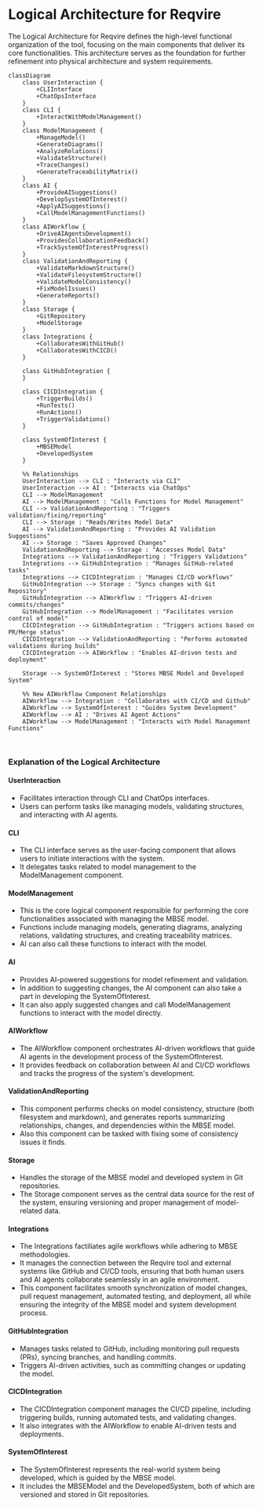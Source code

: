 # Logical Architecture for Reqvire

The Logical Architecture for Reqvire defines the high-level functional organization of the tool, focusing on the main components that deliver its core functionalities. This architecture serves as the foundation for further refinement into physical architecture and system requirements.

```mermaid
classDiagram
    class UserInteraction {
        +CLIInterface
        +ChatOpsInterface
    }
    class CLI {
        +InteractWithModelManagement()
    }
    class ModelManagement {
        +ManageModel()
        +GenerateDiagrams()
        +AnalyzeRelations()
        +ValidateStructure()
        +TraceChanges()
        +GenerateTraceabilityMatrix()
    }
    class AI {
        +ProvideAISuggestions()
        +DevelopSystemOfInterest()
        +ApplyAISuggestions()
        +CallModelManagementFunctions()        
    }
    class AIWorkflow {
        +DriveAIAgentsDevelopment()
        +ProvidesCollaborationFeedback()
        +TrackSystemOfInterestProgress()
    }
    class ValidationAndReporting {
        +ValidateMarkdownStructure()
        +ValidateFilesystemStructure()
        +ValidateModelConsistency()
        +FixModelIssues()
        +GenerateReports()
    }
    class Storage {
        +GitRepository
        +ModelStorage
    }
    class Integrations {
        +CollaboratesWithGitHub()
        +CollaboratesWithCICD()
    }

    class GitHubIntegration {
    }

    class CICDIntegration {
        +TriggerBuilds()
        +RunTests()
        +RunActions()
        +TriggerValidations()
    }

    class SystemOfInterest {
        +MBSEModel
        +DevelopedSystem
    }

    %% Relationships		
    UserInteraction --> CLI : "Interacts via CLI"
    UserInteraction --> AI : "Interacts via ChatOps"
    CLI --> ModelManagement
    AI --> ModelManagement : "Calls Functions for Model Management"
    CLI --> ValidationAndReporting : "Triggers validation/fixing/reporting"
    CLI --> Storage : "Reads/Writes Model Data"
    AI --> ValidationAndReporting : "Provides AI Validation Suggestions"
    AI --> Storage : "Saves Approved Changes"
    ValidationAndReporting --> Storage : "Accesses Model Data"
    Integrations --> ValidationAndReporting : "Triggers Validations"
    Integrations --> GitHubIntegration : "Manages GitHub-related tasks"
    Integrations --> CICDIntegration : "Manages CI/CD workflows"
    GitHubIntegration --> Storage : "Syncs changes with Git Repository"
    GitHubIntegration --> AIWorkflow : "Triggers AI-driven commits/changes"
    GitHubIntegration --> ModelManagement : "Facilitates version control of model"
    CICDIntegration --> GitHubIntegration : "Triggers actions based on PR/Merge status"
    CICDIntegration --> ValidationAndReporting : "Performs automated validations during builds"
    CICDIntegration --> AIWorkflow : "Enables AI-driven tests and deployment"    
    
    Storage --> SystemOfInterest : "Stores MBSE Model and Developed System"
    
    %% New AIWorkflow Component Relationships
    AIWorkflow --> Integration : "Collaborates with CI/CD and Github"
    AIWorkflow --> SystemOfInterest : "Guides System Development"
    AIWorkflow --> AI : "Drives AI Agent Actions"
    AIWorkflow --> ModelManagement : "Interacts with Model Management Functions"



```

### Explanation of the Logical Architecture


#### UserInteraction
  - Facilitates interaction through CLI and ChatOps interfaces.
  - Users can perform tasks like managing models, validating structures, and interacting with AI agents.
 
#### CLI
  - The CLI interface serves as the user-facing component that allows users to initiate interactions with the system.
  - It delegates tasks related to model management to the ModelManagement component.

#### ModelManagement
  - This is the core logical component responsible for performing the core functionalities associated with managing the MBSE model.
  - Functions include managing models, generating diagrams, analyzing relations, validating structures, and creating traceability matrices.
  - AI can also call these functions to interact with the model.

#### AI
  - Provides AI-powered suggestions for model refinement and validation.
  - In addition to suggesting changes, the AI component can also take a part in developing the SystemOfInterest.
  - It can also apply suggested changes and call ModelManagement functions to interact with the model directly.

#### AIWorkflow
  - The AIWorkflow component orchestrates AI-driven workflows that guide AI agents in the development process of the SystemOfInterest.
  - It provides feedback on collaboration between AI and CI/CD workflows and tracks the progress of the system's development.

#### ValidationAndReporting
  - This component performs checks on model consistency, structure (both filesystem and markdown), and generates reports summarizing relationships, changes, and dependencies within the MBSE model.
  - Also this component can be tasked with fixing some of consistency issues it finds.

#### Storage
  - Handles the storage of the MBSE model and developed system in Git repositories.
  - The Storage component serves as the central data source for the rest of the system, ensuring versioning and proper management of model-related data.

#### Integrations
  - The Integrations factiliates agile workflows while adhering to MBSE methodologies.
  - It manages the connection between the Reqvire tool and external systems like GitHub and CI/CD tools, ensuring that both human users and AI agents collaborate seamlessly in an agile environment.
  - This component facilitates smooth synchronization of model changes, pull request management, automated testing, and deployment, all while ensuring the integrity of the MBSE model and system development process.

#### GitHubIntegration
  - Manages tasks related to GitHub, including monitoring pull requests (PRs), syncing branches, and handling commits.
  - Triggers AI-driven activities, such as committing changes or updating the model.

#### CICDIntegration
  - The CICDIntegration component manages the CI/CD pipeline, including triggering builds, running automated tests, and validating changes.
  - It also integrates with the AIWorkflow to enable AI-driven tests and deployments.

#### SystemOfInterest
  - The SystemOfInterest represents the real-world system being developed, which is guided by the MBSE model.
  - It includes the MBSEModel and the DevelopedSystem, both of which are versioned and stored in Git repositories.
